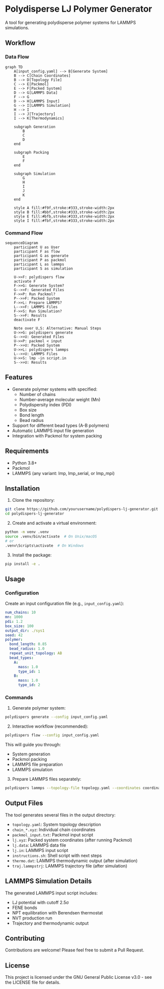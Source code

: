 # Polydisperse LJ Polymer Generator

A tool for generating polydisperse polymer systems for LAMMPS simulations.

## Workflow

### Data Flow

```mermaid
graph TD
    A[input_config.yaml] --> B[Generate System]
    B --> C[Chain Coordinates]
    B --> D[Topology File]
    C --> E[Packmol]
    E --> F[Packed System]
    D --> G[LAMMPS Data]
    F --> G
    D --> H[LAMMPS Input]
    G --> I[LAMMPS Simulation]
    H --> I
    I --> J[Trajectory]
    I --> K[Thermodynamics]

    subgraph Generation
        B
        C
        D
    end

    subgraph Packing
        E
        F
    end

    subgraph Simulation
        G
        H
        I
        J
        K
    end

    style A fill:#f9f,stroke:#333,stroke-width:2px
    style B fill:#bbf,stroke:#333,stroke-width:2px
    style E fill:#bfb,stroke:#333,stroke-width:2px
    style I fill:#fbf,stroke:#333,stroke-width:2px
```

### Command Flow

```mermaid
sequenceDiagram
    participant U as User
    participant F as flow
    participant G as generate
    participant P as packmol
    participant L as lammps
    participant S as simulation

    U->>F: polydispers flow
    activate F
    F->>G: Generate System?
    G-->>F: Generated Files
    F->>P: Run Packmol?
    P-->>F: Packed System
    F->>L: Prepare LAMMPS?
    L-->>F: LAMMPS Files
    F->>S: Run Simulation?
    S-->>F: Results
    deactivate F

    Note over U,S: Alternative: Manual Steps
    U->>G: polydispers generate
    G-->>U: Generated Files
    U->>P: packmol < input
    P-->>U: Packed System
    U->>L: polydispers lammps
    L-->>U: LAMMPS Files
    U->>S: lmp -in script.in
    S-->>U: Results
```

## Features

- Generate polymer systems with specified:
  - Number of chains
  - Number-average molecular weight (Mn)
  - Polydispersity index (PDI)
  - Box size
  - Bond length
  - Bead radius
- Support for different bead types (A-B polymers)
- Automatic LAMMPS input file generation
- Integration with Packmol for system packing

## Requirements

- Python 3.8+
- Packmol
- LAMMPS (any variant: lmp, lmp_serial, or lmp_mpi)

## Installation

1. Clone the repository:
```bash
git clone https://github.com/yourusername/polydispers-lj-generator.git
cd polydispers-lj-generator
```

2. Create and activate a virtual environment:
```bash
python -m venv .venv
source .venv/bin/activate  # On Unix/macOS
# or
.venv\Scripts\activate  # On Windows
```

3. Install the package:
```bash
pip install -e .
```

## Usage

### Configuration

Create an input configuration file (e.g., `input_config.yaml`):

```yaml
num_chains: 10
mn: 1000
pdi: 1.2
box_size: 100
output_dir: ./sys1
seed: 42
polymer:
  bond_length: 0.85
  bead_radius: 1.0
  repeat_unit_topology: AB
  bead_types:
    A:
      mass: 1.0
      type_id: 1
    B:
      mass: 1.0
      type_id: 2
```

### Commands

1. Generate polymer system:
```bash
polydispers generate --config input_config.yaml
```

2. Interactive workflow (recommended):
```bash
polydispers flow --config input_config.yaml
```
This will guide you through:
- System generation
- Packmol packing
- LAMMPS file preparation
- LAMMPS simulation

3. Prepare LAMMPS files separately:
```bash
polydispers lammps --topology-file topology.yaml --coordinates coordinates.xyz
```

## Output Files

The tool generates several files in the output directory:
- `topology.yaml`: System topology description
- `chain_*.xyz`: Individual chain coordinates
- `packmol_input.txt`: Packmol input script
- `lj.xyz`: Packed system coordinates (after running Packmol)
- `lj.data`: LAMMPS data file
- `lj.in`: LAMMPS input script
- `instructions.sh`: Shell script with next steps
- `thermo.dat`: LAMMPS thermodynamic output (after simulation)
- `traj.lammpstrj`: LAMMPS trajectory file (after simulation)

## LAMMPS Simulation Details

The generated LAMMPS input script includes:
- LJ potential with cutoff 2.5σ
- FENE bonds
- NPT equilibration with Berendsen thermostat
- NVT production run
- Trajectory and thermodynamic output

## Contributing

Contributions are welcome! Please feel free to submit a Pull Request.

## License

This project is licensed under the GNU General Public License v3.0 - see the LICENSE file for details.
